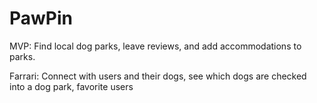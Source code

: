 # PawPin

MVP: Find local dog parks, leave reviews, and add accommodations to parks.

Farrari: Connect with users and their dogs, see which dogs are checked into a dog park, favorite users
